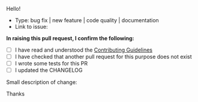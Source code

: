 Hello!

* Type: bug fix | new feature | code quality | documentation
* Link to issue:

**In raising this pull request, I confirm the following:**

- [ ] I have read and understood the [Contributing Guidelines](https://github.com/phalcon/cphalcon/blob/master/CONTRIBUTING.md)
- [ ] I have checked that another pull request for this purpose does not exist
- [ ] I wrote some tests for this PR
- [ ] I updated the CHANGELOG

Small description of change:

Thanks

